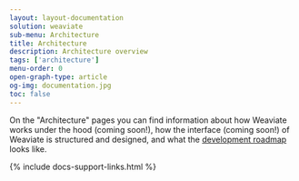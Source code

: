 ```yaml
---
layout: layout-documentation
solution: weaviate
sub-menu: Architecture
title: Architecture
description: Architecture overview
tags: ['architecture']
menu-order: 0
open-graph-type: article
og-img: documentation.jpg
toc: false
---
```


On the "Architecture" pages you can find information about how Weaviate works under the hood (coming soon!), how the interface (coming soon!) of Weaviate is structured and designed, and what the [development roadmap](./roadmap.html) looks like.

{% include docs-support-links.html %}